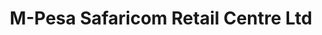 ---
title: "M-Pesa Safaricom Retail Centre Ltd"
url: /ukunda/m-pesa-safaricom-retail-centre-ltd/
shop: Leiher
---